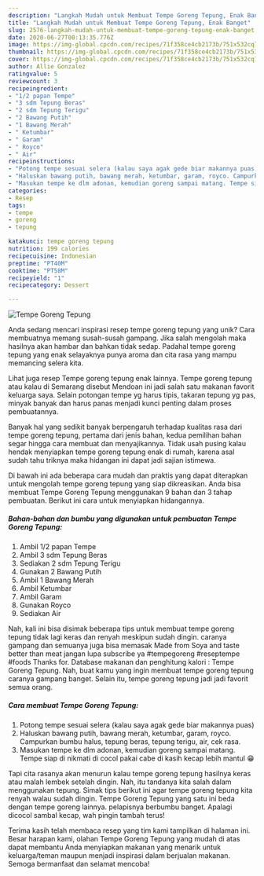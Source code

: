 ```yaml
---
description: "Langkah Mudah untuk Membuat Tempe Goreng Tepung, Enak Banget"
title: "Langkah Mudah untuk Membuat Tempe Goreng Tepung, Enak Banget"
slug: 2576-langkah-mudah-untuk-membuat-tempe-goreng-tepung-enak-banget
date: 2020-06-27T00:13:35.776Z
image: https://img-global.cpcdn.com/recipes/71f358ce4cb2173b/751x532cq70/tempe-goreng-tepung-foto-resep-utama.jpg
thumbnail: https://img-global.cpcdn.com/recipes/71f358ce4cb2173b/751x532cq70/tempe-goreng-tepung-foto-resep-utama.jpg
cover: https://img-global.cpcdn.com/recipes/71f358ce4cb2173b/751x532cq70/tempe-goreng-tepung-foto-resep-utama.jpg
author: Allie Gonzalez
ratingvalue: 5
reviewcount: 3
recipeingredient:
- "1/2 papan Tempe"
- "3 sdm Tepung Beras"
- "2 sdm Tepung Terigu"
- "2 Bawang Putih"
- "1 Bawang Merah"
- " Ketumbar"
- " Garam"
- " Royco"
- " Air"
recipeinstructions:
- "Potong tempe sesuai selera (kalau saya agak gede biar makannya puas)"
- "Haluskan bawang putih, bawang merah, ketumbar, garam, royco. Campurkan bumbu halus, tepung beras, tepung terigu, air, cek rasa."
- "Masukan tempe ke dlm adonan, kemudian goreng sampai matang. Tempe siap di nikmati di cocol pakai cabe di kasih kecap lebih mantul 😁"
categories:
- Resep
tags:
- tempe
- goreng
- tepung

katakunci: tempe goreng tepung 
nutrition: 199 calories
recipecuisine: Indonesian
preptime: "PT40M"
cooktime: "PT58M"
recipeyield: "1"
recipecategory: Dessert

---
```



![Tempe Goreng Tepung](https://img-global.cpcdn.com/recipes/71f358ce4cb2173b/751x532cq70/tempe-goreng-tepung-foto-resep-utama.jpg)

Anda sedang mencari inspirasi resep tempe goreng tepung yang unik? Cara membuatnya memang susah-susah gampang. Jika salah mengolah maka hasilnya akan hambar dan bahkan tidak sedap. Padahal tempe goreng tepung yang enak selayaknya punya aroma dan cita rasa yang mampu memancing selera kita.

Lihat juga resep Tempe goreng tepung enak lainnya. Tempe goreng tepung atau kalau di Semarang disebut Mendoan ini jadi salah satu makanan favorit keluarga saya. Selain potongan tempe yg harus tipis, takaran tepung yg pas, minyak banyak dan harus panas menjadi kunci penting dalam proses pembuatannya.

Banyak hal yang sedikit banyak berpengaruh terhadap kualitas rasa dari tempe goreng tepung, pertama dari jenis bahan, kedua pemilihan bahan segar hingga cara membuat dan menyajikannya. Tidak usah pusing kalau hendak menyiapkan tempe goreng tepung enak di rumah, karena asal sudah tahu triknya maka hidangan ini dapat jadi sajian istimewa.


Di bawah ini ada beberapa cara mudah dan praktis yang dapat diterapkan untuk mengolah tempe goreng tepung yang siap dikreasikan. Anda bisa membuat Tempe Goreng Tepung menggunakan 9 bahan dan 3 tahap pembuatan. Berikut ini cara untuk menyiapkan hidangannya.

<!--inarticleads1-->

##### Bahan-bahan dan bumbu yang digunakan untuk pembuatan Tempe Goreng Tepung:

1. Ambil 1/2 papan Tempe
1. Ambil 3 sdm Tepung Beras
1. Sediakan 2 sdm Tepung Terigu
1. Gunakan 2 Bawang Putih
1. Ambil 1 Bawang Merah
1. Ambil  Ketumbar
1. Ambil  Garam
1. Gunakan  Royco
1. Sediakan  Air


Nah, kali ini bisa disimak beberapa tips untuk membuat tempe goreng tepung tidak lagi keras dan renyah meskipun sudah dingin. caranya gampang dan semuanya juga bisa memasak Made from Soya and taste better than meat jangan lupa subscribe ya #tempegoreng #reseptempe #foods Thanks for. Database makanan dan penghitung kalori : Tempe Goreng Tepung. Nah, buat kamu yang ingin membuat tempe goreng tepung caranya gampang banget. Selain itu, tempe goreng tepung jadi jadi favorit semua orang. 

<!--inarticleads2-->

##### Cara membuat Tempe Goreng Tepung:

1. Potong tempe sesuai selera (kalau saya agak gede biar makannya puas)
1. Haluskan bawang putih, bawang merah, ketumbar, garam, royco. Campurkan bumbu halus, tepung beras, tepung terigu, air, cek rasa.
1. Masukan tempe ke dlm adonan, kemudian goreng sampai matang. Tempe siap di nikmati di cocol pakai cabe di kasih kecap lebih mantul 😁


Tapi cita rasanya akan menurun kalau tempe goreng tepung hasilnya keras atau malah lembek setelah dingin. Nah, itu tandanya kita salah dalam menggunakan tepung. Simak tips berikut ini agar tempe goreng tepung kita renyah walau sudah dingin. Tempe Goreng Tepung yang satu ini beda dengan tempe goreng lainnya. pelapisnya berbumbu banget. Apalagi dicocol sambal kecap, wah pingin tambah terus! 

Terima kasih telah membaca resep yang tim kami tampilkan di halaman ini. Besar harapan kami, olahan Tempe Goreng Tepung yang mudah di atas dapat membantu Anda menyiapkan makanan yang menarik untuk keluarga/teman maupun menjadi inspirasi dalam berjualan makanan. Semoga bermanfaat dan selamat mencoba!
